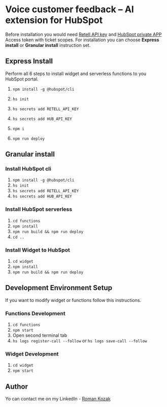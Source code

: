 # Voice customer feedback – AI extension for HubSpot

Before installation you would need [Retell API key](https://www.retellai.com/) and [HubSpot private APP](https://developers.hubspot.com/docs/api/private-apps) Access token with ticket scopes.
For installation you can choose **Express install** or **Granular install** instruction set.

## Express Install

Perform all 6 steps to install widget and serverless functions to you HubSpot portal.

1. ```npm install -g @hubspot/cli```

2. ```hs init```
3. ```hs secrets add RETELL_API_KEY```
4. ```hs secrets add HUB_API_KEY```

5. ```npm i```
6. ```npm run deploy```

## Granular install

### Install HubSpot cli

1. ```npm install -g @hubspot/cli```
2. ```hs init```
3. ```hs secrets add RETELL_API_KEY```
4. ```hs secrets add HUB_API_KEY```

### Install HubSpot serverless

1. ```cd functions```
2. ```npm install```
3. ```npm run build && npm run deploy```
4. ```cd ..```

### Install Widget to HubSpot

1. ```cd widget```
2. ```npm install```
3. ```npm run build && npm run deploy```


## Development Environment Setup

If you want to modify widget or functions follow this instructions.

### Functions Development

1. ```cd functions```
2. ```npm start```
3. Open second terminal tab
4. ```hs logs register-call --follow``` or  ```hs logs save-call --follow```

### Widget Development

1. ```cd widget```
2. ```npm start```


## Author

Yo can contact me on my LinkedIn - [Roman Kozak](https://www.linkedin.com/in/romangruit/)